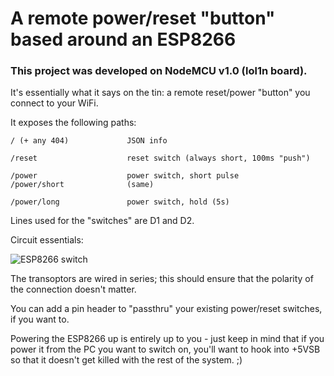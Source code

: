 
# A remote power/reset "button" based around an ESP8266
### This project was developed on NodeMCU v1.0 (lol1n board).


It's essentially what it says on the tin: a remote reset/power "button" you connect to your WiFi.

It exposes the following paths:

    / (+ any 404)             JSON info
    
    /reset                    reset switch (always short, 100ms "push")
    
    /power                    power switch, short pulse
    /power/short              (same)
    
    /power/long               power switch, hold (5s)

Lines used for the "switches" are D1 and D2.

Circuit essentials:

![ESP8266 switch](https://github.com/Kadigan/esp8266-remote-power-reset-switch/assets/16637976/61f10ace-5ef8-449d-afa2-13582a699e72)


The transoptors are wired in series; this should ensure that the polarity of the connection doesn't matter.

You can add a pin header to "passthru" your existing power/reset switches, if you want to.

Powering the ESP8266 up is entirely up to you - just keep in mind that if you power it from the PC you want to switch on, you'll want to hook into +5VSB so that it doesn't get killed with the rest of the system. ;)
